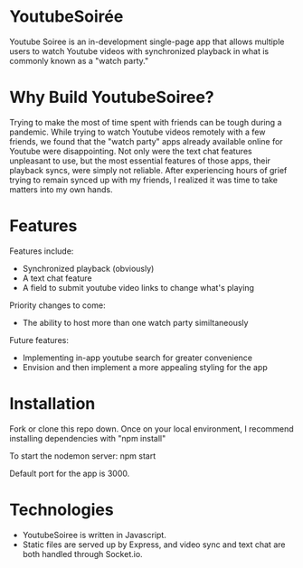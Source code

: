 # YoutubeSoirée

Youtube Soiree is an in-development single-page app that allows multiple users to watch Youtube videos with synchronized playback in what is commonly known as a "watch party."

# Why Build YoutubeSoiree?

Trying to make the most of time spent with friends can be tough during a pandemic. While trying to watch Youtube videos remotely with a few friends, we found that the "watch party" apps already available online for Youtube were disappointing. Not only were the text chat features unpleasant to use, but the most essential features of those apps, their playback syncs, were simply not reliable. After experiencing hours of grief trying to remain synced up with my friends, I realized it was time to take matters into my own hands.

# Features

Features include: 
* Synchronized playback (obviously)
* A text chat feature
* A field to submit youtube video links to change what's playing

Priority changes to come:
* The ability to host more than one watch party similtaneously

Future features:
* Implementing in-app youtube search for greater convenience
* Envision and then implement a more appealing styling for the app

# Installation

Fork or clone this repo down. Once on your local environment, I recommend installing dependencies with "npm install"

To start the nodemon server: npm start

Default port for the app is 3000.

# Technologies

* YoutubeSoiree is written in Javascript. 
* Static files are served up by Express, and video sync and text chat are both handled through Socket.io.
